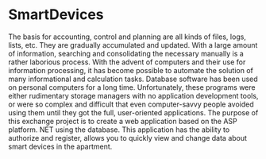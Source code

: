 # SmartDevices
The basis for accounting, control and planning are all kinds of files, logs, lists, etc.
They are gradually accumulated and updated. With a large amount of information, searching and consolidating the necessary manually is a rather laborious process.
With the advent of computers and their use for information processing, it has become possible to automate the solution of many informational and calculation tasks.
Database software has been used on personal computers for a long time. Unfortunately, these programs were either rudimentary storage managers 
with no application development tools, or were so complex and difficult that even computer-savvy people avoided using them until they got the full,
user-oriented applications. The purpose of this exchange project is to create a web application based on the ASP platform.
NET using the database. This application has the ability to authorize and register, allows you to quickly view and change data about smart devices in the apartment.
